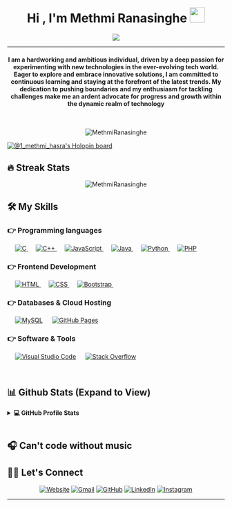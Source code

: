 <h1 align="center">Hi , I'm Methmi Ranasinghe <img src="https://media.giphy.com/media/hvRJCLFzcasrR4ia7z/giphy.gif" width="35"></h1>
<p align="center">
  <a href="https://github.com/DenverCoder1/readme-typing-svg"><img src="https://readme-typing-svg.herokuapp.com/?color=%2344F722&lines=Software+Engineering+Graduate;+Mobile%20and%20Web%20App%20Developer;Always%20try%20to%20learn%20new%20things&center=true&width=500&height=50"></a>
</p> <hr/>
<h4 align="center">I am a hardworking and ambitious individual, driven by a deep passion for experimenting with new technologies in the ever-evolving tech world. Eager to explore and embrace innovative solutions, I am committed to continuous learning and staying at the forefront of the latest trends. My dedication to pushing boundaries and my enthusiasm for tackling challenges make me an ardent advocate for progress and growth within the dynamic realm of technology</h4>
<br>
<p align="center"> <img src="https://komarev.com/ghpvc/?username=methmiranasinghe&label=Profile%20views&color=0e75b6&style=flat" alt="MethmiRanasinghe" /> </p>

[![@1_methmi_hasra's Holopin board](https://holopin.me/1_methmi_hasra)](https://holopin.io/@1_methmi_hasra)

## 🔥 Streak Stats

<p align="center"><img src="https://github-readme-streak-stats.herokuapp.com/?user=methmiranasinghe&theme=dark" alt="MethmiRanasinghe"  /></p>

## 🛠️ My Skills

### 👉 Programming languages

<p align="left"> 
  &emsp; 
  <a href="https://www.cprogramming.com/" target="_blank"> 
    <img alt="C" src="https://img.shields.io/badge/C%20-%232370ED.svg?logo=c&logoColor=white">
  </a> 
  &emsp;
  <a href="https://www.w3schools.com/cpp/" target="_blank"> 
    <img alt="C++" src="https://img.shields.io/badge/C++%20-%2300599C.svg?logo=c%2B%2B&logoColor=white">
  </a> 
  &emsp;
  <a href="https://developer.mozilla.org/en-US/docs/Web/JavaScript" target="_blank"> 
     <img alt="JavaScript" src="https://img.shields.io/badge/JavaScript%20-%23F7DF1E.svg?logo=javascript&logoColor=black">
   </a>
  &emsp;
  <a href="https://www.java.com" target="_blank"> 
    <img alt="Java" src="https://img.shields.io/badge/Java-%23007396.svg?logo=java&logoColor=white">
  </a>
  &emsp;
   <a href="https://www.python.org" target="_blank">
    <img alt="Python" src="https://img.shields.io/badge/Python%20-%2314354C.svg?logo=python&logoColor=white">
  </a>
  &emsp;
  <a href="https://www.php.net/">
    <img alt="PHP" src="https://img.shields.io/badge/PHP-%23777BB4.svg?logo=php&logoColor=white"/>
  </a>
</p>

### 👉 Frontend Development

<p align="left"> 
  &emsp; 
  <a href="https://www.w3.org/html/" target="_blank"> 
   <img alt="HTML" src="https://img.shields.io/badge/HTML5%20-%23E34F26.svg?logo=html5&logoColor=white">
  </a>   
  &emsp;
  <a href="https://www.w3schools.com/css/" target="_blank">
    <img alt="CSS" src="https://img.shields.io/badge/CSS%20-%231572B6.svg?logo=css3&logoColor=white">
  </a> 
   &emsp;
  <a href="https://getbootstrap.com" target="_blank"> 
    <img alt="Bootstrap" src="https://img.shields.io/badge/Bootstrap-%23563D7C.svg?style=flat&logo=bootstrap&logoColor=white"/>
  </a>
   &emsp;
<!--   <a href="https://reactjs.org/" target="_blank"> 
    <img alt="React" src="https://ionicframework.com/docs/icons/logo-react-icon.png?style=flat&logo=bootstrap&logoColor=white" >
  </a>
  &emsp;
  <a href="https://flutter.dev/" target="_blank"> 
    <img alt="Flutter" src="https://cdn.dribbble.com/users/1622791/screenshots/11174104/media/10f980d41342cfb900a4b8e6d025bb79.pngstyle=flat&logo=bootstrap&logoColor=white"">
  </a> -->

</p>

### 👉 Databases & Cloud Hosting

<p align="left">
  &emsp;
    <a href="https://www.mysql.com/"><img alt="MySQL" src="https://img.shields.io/badge/MySQL-%2300f.svg?style=flat&llogo=mysql&logoColor=white"></a>
  &emsp;
    <a href="https://www.github.com"><img alt="GitHub Pages" src="https://img.shields.io/badge/GitHub%20Pages-%23327FC7.svg?style=flat&llogo=github&logoColor=white"></a>
 </p>

### 👉 Software & Tools

<p>
  
  &emsp;
    <a href="#"><img alt="Visual Studio Code" src="https://img.shields.io/badge/Visual%20Studio%20Code-0078d7.svg?logo=visual-studio-code&logoColor=white"></a>
  &emsp;
    <a href="#"><img alt="Stack Overflow" src="https://img.shields.io/badge/-Stack%20Overflow-FE7A16?logo=stack-overflow&logoColor=white"></a>
  &emsp;
</p>

<br/>

## 📊 Github Stats (Expand to View)

<details> 
  <summary><b>💻 GitHub Profile Stats</b></summary>
  <br/>
  <p align="center">
    <a href="https://github.com/anuraghazra/github-readme-stats"><img alt="Methmi's Github Stats" src="https://github-readme-stats.vercel.app/api?username=methmiranasinghe&show_icons=true&count_private=true&theme=algolia" height="192px"/></a>
<br/>
  &nbsp;
<img src="https://github-readme-stats.vercel.app/api/top-langs?username=methmiranasinghe&show_icons=true&locale=en&layout=compact&theme=algolia" alt="methmiranasinghe" height="192px"/>
<!--   <img src="https://github-readme-stats.vercel.app/api/top-langs?username=methmiranasinghe&show_icons=true&locale=en&layout=compact&theme=algolia" alt="methmiranasinghe" height="192px"/> -->
  <br/>
  <b>Note:</b> Top languages is only a metric of the languages my public code consists of and doesn't reflect experience or skill level.
  </p>
</details>



<br/>

## 🎧 Can't code without music

<!-- ![Alt text](https://spotify-recently-played-readme.vercel.app/api?user=2mdnrjwv7d4bf6r0dvc9r61nm) -->

## 🙋‍♀️ Let's Connect

<p align="center">
  <a href="https://sites.google.com/view/methmiranasinghe/home/"><img src="https://img.icons8.com/bubbles/50/000000/web.png" alt="Website"/></a>
	<a href="mailto:methmiranaosnghe@gmail.com"><img src="https://img.icons8.com/bubbles/50/000000/gmail.png" alt="Gmail"/></a>
	<a href="https://github.com/methmiranasinghe"><img src="https://img.icons8.com/bubbles/50/000000/github.png" alt="GitHub"/></a>
	<a href="https://linkedin.com/in/methmiranasinghe"><img src="https://img.icons8.com/bubbles/50/000000/linkedin.png" alt="LinkedIn"/></a>
	<a href="https://instagram.com/methmiranasinghe99"><img src="https://img.icons8.com/bubbles/50/000000/instagram.png" alt="Instagram"/></a>
	
</p>

<hr/>
